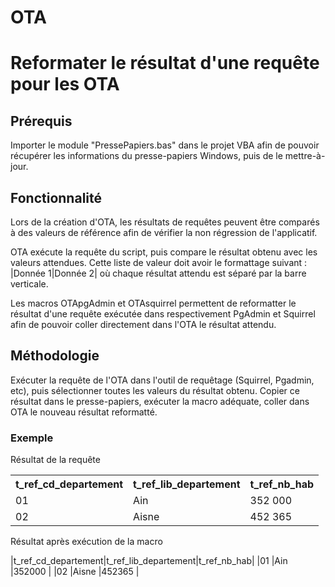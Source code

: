 # OTA
<h1>Reformater le résultat d'une requête pour les OTA</h1>
<h2>Prérequis</h2>
<p>Importer le module "PressePapiers.bas" dans le projet VBA afin de pouvoir récupérer les informations du presse-papiers Windows, puis de le mettre-à-jour.</p>
<h2>Fonctionnalité</h2>
<p>Lors de la création d'OTA, les résultats de requêtes peuvent être comparés à des valeurs de référence afin de vérifier la non régression de l'applicatif.</p>
<p>OTA exécute la requête du script, puis compare le résultat obtenu avec les valeurs attendues. Cette liste de valeur doit avoir le formattage suivant : |Donnée 1|Donnée 2| où chaque résultat attendu est séparé par la barre verticale.</p>
<p>Les macros OTApgAdmin et OTAsquirrel permettent de reformatter le résultat d'une requête exécutée dans respectivement PgAdmin et Squirrel afin de pouvoir coller directement dans l'OTA le résultat attendu.</p>
<h2>Méthodologie</h2>
<p>Exécuter la requête de l'OTA dans l'outil de requêtage (Squirrel, Pgadmin, etc), puis sélectionner toutes les valeurs du résultat obtenu. Copier ce résultat dans le presse-papiers, exécuter la macro adéquate, coller dans OTA le nouveau résultat reformatté.</p>
<h3>Exemple</h3>
<p>Résultat de la requête</p>
<table><tr><th>t_ref_cd_departement</th><th>t_ref_lib_departement</th><th>t_ref_nb_hab</th></tr><tr><td>01</td><td>Ain</td><td>352&nbsp;000</td></tr><tr><td>02</td><td>Aisne</td><td>452&nbsp;365</td></tr></table>
<p>Résultat après exécution de la macro</p>
<p>
|t_ref_cd_departement|t_ref_lib_departement|t_ref_nb_hab|
|01                  |Ain                  |352000      |
|02                  |Aisne                |452365      |
</p>
